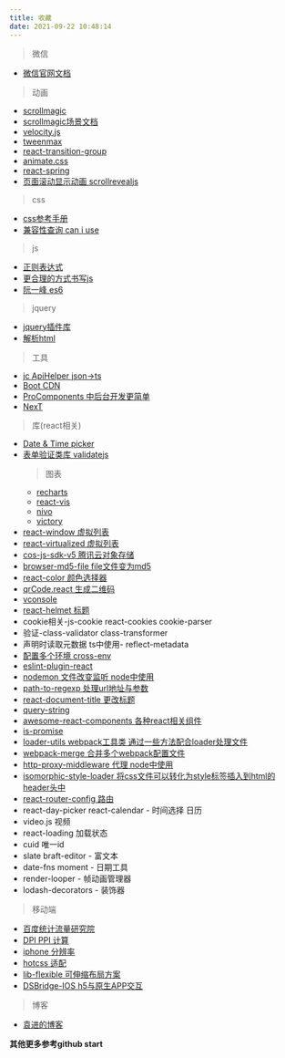 ```yaml
---
title: 收藏
date: 2021-09-22 10:48:14
---
```


> 微信
- [微信官网文档](https://developers.weixin.qq.com/doc/)

> 动画
- [scrollmagic](http://scrollmagic.io/)
- [scrollmagic场景文档](http://scrollmagic.io/docs/ScrollMagic.Scene.html#ScrollScene)
- [velocity.js](http://shouce.jb51.net/velocity/index.html)
- [tweenmax](https://www.tweenmax.com.cn/index.html)
- [react-transition-group](https://github.com/reactjs/react-transition-group#readme)
- [animate.css](https://animate.style/)
- [react-spring](https://react-spring.io/)
- [页面滚动显示动画 scrollrevealjs](https://scrollrevealjs.org/)


> css
- [css参考手册](http://css.doyoe.com/)
- [兼容性查询 can i use](https://caniuse.com/)

> js
- [正则表达式](https://www.w3school.com.cn/jsref/jsref_obj_regexp.asp)
- [更合理的方式书写js](https://github.com/sivan/javascript-style-guide/blob/master/es5/README.md)
- [阮一峰 es6](https://es6.ruanyifeng.com/#README)

> jquery
- [jquery插件库](http://www.htmleaf.com/)
- [解析html](https://www.npmjs.com/package/cheerio)

> 工具
- [jc ApiHelper json->ts](https://apihelper.jccore.cn/index)
- [Boot CDN](https://www.bootcdn.cn/)
- [ProComponents 中后台开发更简单](https://procomponents.ant.design/)
- [NexT](http://theme-next.iissnan.com/)

> 库(react相关)
- [Date & Time picker](https://material-ui-pickers.dev/)
- [表单验证类库 validatejs](http://validatejs.org/#validate-js)
    > 图表
     - [recharts](https://recharts.org/zh-CN/)
     - [react-vis](https://github.com/uber/react-vis)
     - [nivo](https://github.com/plouc/nivo)
     - [victory](https://github.com/FormidableLabs/victory)
- [react-window 虚拟列表](https://www.npmjs.com/package/react-window) 
- [react-virtualized 虚拟列表](https://www.npmjs.com/package/react-virtualized) 
- [cos-js-sdk-v5 腾讯云对象存储](https://www.npmjs.com/package/cos-js-sdk-v5)
- [browser-md5-file file文件变为md5](https://www.npmjs.com/package/browser-md5-file)
- [react-color 颜色选择器](https://www.npmjs.com/package/react-color)
- [qrCode.react 生成二维码](https://www.npmjs.com/package/qrcode.react)
- [vconsole](https://www.npmjs.com/package/vconsole)
- [react-helmet 标题](https://www.npmjs.com/package/react-helmet)
- cookie相关-js-cookie react-cookies cookie-parser
- 验证-class-validator class-transformer
- 声明时读取元数据 ts中使用- reflect-metadata
- [配置多个环境 cross-env](https://www.npmjs.com/package/cross-env)
- [eslint-plugin-react](https://www.npmjs.com/package/eslint-plugin-react)
- [nodemon 文件改变监听 node中使用](https://www.npmjs.com/package/nodemon)
- [path-to-regexp 处理url地址与参数](https://www.npmjs.com/package/path-to-regexp)
- [react-document-title 更改标题](https://www.npmjs.com/package/react-document-title)
- [query-string](https://www.npmjs.com/package/query-string)
- [awesome-react-components 各种react相关组件](https://github.com/brillout/awesome-react-components)
- [is-promise](https://www.npmjs.com/package/is-promise)
- [loader-utils webpack工具类 通过一些方法配合loader处理文件](https://www.npmjs.com/package/loader-utils)
- [webpack-merge 合并多个webpack配置文件](https://www.npmjs.com/package/webpack-merge)
- [http-proxy-middleware 代理 node中使用](https://www.npmjs.com/package/http-proxy-middleware)
- [isomorphic-style-loader 将css文件可以转化为style标签插入到html的header头中](https://www.npmjs.com/package/isomorphic-style-loader)
- [react-router-config 路由](https://www.npmjs.com/package/react-router-config)
- react-day-picker react-calendar - 时间选择 日历
- video.js 视频
- react-loading 加载状态
- cuid 唯一id
- slate braft-editor - 富文本
- date-fns moment - 日期工具
- render-looper - 帧动画管理器
- lodash-decorators - 装饰器


> 移动端
- [百度统计流量研究院](https://tongji.baidu.com/research)
- [DPI PPI 计算](https://www.sven.de/dpi/)
- [iphone 分辨率](https://www.paintcodeapp.com/news/ultimate-guide-to-iphone-resolutions)
- [hotcss 适配](https://github.com/imochen/hotcss)
- [lib-flexible 可伸缩布局方案](https://github.com/amfe/lib-flexible/commits/2.0)
- [DSBridge-IOS h5与原生APP交互](https://github.com/wendux/DSBridge-IOS)

> 博客
- [袁进的博客](http://blog.yuanjin.tech/)


**其他更多参考github start**
